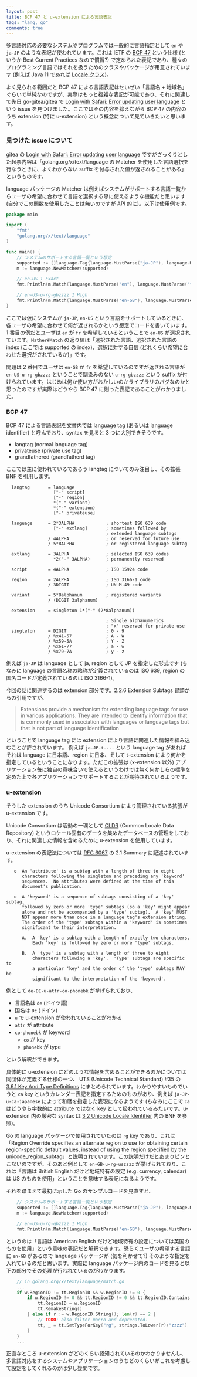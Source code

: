 ```yaml
---
layout: post
title: BCP 47 と u-extension による言語表記
tags: "lang, go"
comments: true
---
```


多言語対応の必要なシステムやプログラムでは一般的に言語指定として `en` や `ja-JP` のような表記が使われています。これは IETF の [BCP 47][3] という仕様 (というか Best Current Practices なので慣習?) で定められた表記であり、種々のプログラミング言語ではそれを扱うためのクラスやパッケージが用意されています (例えば Java 11 であれば [Locale クラス][7])。

よく見られる範囲だと BCP 47 による言語表記はせいぜい「言語名 + 地域名」ぐらいで単純なのですが、実際はもっと複雑な表記が可能であり、それに関連して先日 go-gitea/gitea で [Login with Safari: Error updating user language][1] という issue を見つけました。ここではその内容を抑えながら BCP 47 の内容のうち extension (特に u-extension) という概念について見ていきたいと思います。

### 見つけた issue について

gitea の [Login with Safari: Error updating user language][1] ですがざっくりとした起票内容は「golang.org/x/text/language の Matcher を使用した言語選択を行なうときに、よくわからない suffix を付与された値が返されることがある」というものです。

language パッケージの Matcher は例えばシステムがサポートする言語一覧からユーザの希望に合わせて言語を選択する際に使えるような機能だと思います (自分でこの関数を使用したことは無いのですが API 的に)。以下は使用例です。

```go
package main

import (
	"fmt"
	"golang.org/x/text/language"
)

func main() {
	// システムのサポートする言語一覧という想定
	supported := []language.Tag{language.MustParse("ja-JP"), language.MustParse("en-US")}
	m := language.NewMatcher(supported)

	// en-US 1 Exact
	fmt.Println(m.Match(language.MustParse("en"), language.MustParse("fr")))

	// en-US-u-rg-gbzzzz 1 High
	fmt.Println(m.Match(language.MustParse("en-GB"), language.MustParse("fr")))
}
```

ここでは仮にシステムが `ja-JP`, `en-US` という言語をサポートしているときに、各ユーザの希望に合わせて何が返されるかという想定でコードを書いています。1 番目の例だとユーザは `en` が `fr` を希望しているということで `en-US` が選択されています。`Mather#Match` の返り値は「選択された言語、選択された言語の index (ここでは supported の index)、選択に対する自信 (どれくらい希望に合わせた選択がされているか)」です。

問題は 2 番目でユーザは `en-GB` か `fr` を希望しているのですが返される言語が `en-US-u-rg-gbzzzz` ということで馴染みのない `u-rg-gbzzzz` という suffix が付けられています。はじめは何か使い方がおかしいのかライブラリのバグなのかと思ったのですが実際はどうやら BCP 47 に則った表記であることがわかりました。

### BCP 47

BCP 47 による言語表記を文書内では language tag (あるいは language identifier) と呼んでおり、syntax を見ると 3 つに大別できそうです。

- langtag (normal language tag)
- privateuse (private use tag)
- grandfathered (grandfatherd tag)

ここでは主に使われているであろう langtag についてのみ注目し、その拡張 BNF を引用します。

```
  langtag       = language
                  ["-" script]
                  ["-" region]
                  *("-" variant)
                  *("-" extension)
                  ["-" privateuse]

  language      = 2*3ALPHA            ; shortest ISO 639 code
                  ["-" extlang]       ; sometimes followed by
                                      ; extended language subtags
                / 4ALPHA              ; or reserved for future use
                / 5*8ALPHA            ; or registered language subtag

  extlang       = 3ALPHA              ; selected ISO 639 codes
                  *2("-" 3ALPHA)      ; permanently reserved

  script        = 4ALPHA              ; ISO 15924 code

  region        = 2ALPHA              ; ISO 3166-1 code
                / 3DIGIT              ; UN M.49 code

  variant       = 5*8alphanum         ; registered variants
                / (DIGIT 3alphanum)

  extension     = singleton 1*("-" (2*8alphanum))

                                      ; Single alphanumerics
                                      ; "x" reserved for private use
  singleton     = DIGIT               ; 0 - 9
                / %x41-57             ; A - W
                / %x59-5A             ; Y - Z
                / %x61-77             ; a - w
                / %x79-7A             ; y - z
```

例えば `ja-JP` は language として ja, region として JP を指定した形式です
(ちなみに language の言語名称の略称が定義されているのは ISO 639, region の 国名コードが定義されているのは ISO 3166-1)。

今回の話に関連するのは extension 部分です。2.2.6 Extension Subtags 冒頭からの引用ですが、

> Extensions provide a mechanism for extending language tags for use in
> various applications.  They are intended to identify information that
> is commonly used in association with languages or language tags but
> that is not part of language identification

ということで language tag には extension により言語に関連した情報を組み込むことが許されています。
例えば `ja-JP-t-...` という language tag があればそれは language に日本語、region に日本、そして t-extension により何かを指定しているということになります。ただこの拡張は (x-extension 以外) アプリケーション毎に独自の意味合いで使えるというわけでは無く何かしらの標準を定めた上で各アプリケーションでサポートすることが期待されているようです。

### u-extension

そうした extension のうち Unicode Consortium により管理されている拡張が u-extension です。

Unicode Consortium は活動の一環として [CLDR][5] (Common Locale Data Repository) というロケール固有のデータを集めたデータベースの管理をしており、それに関連した情報を含めるために u-extension を使用しています。

u-extension の表記法については [RFC 6067][4] の 2.1 Summary に記述されています。

```
   o  An 'attribute' is a subtag with a length of three to eight
      characters following the singleton and preceding any 'keyword'
      sequences.  No attributes were defined at the time of this
      document's publication.

   o  A 'keyword' is a sequence of subtags consisting of a 'key' subtag,
      followed by zero or more 'type' subtags (so a 'key' might appear
      alone and not be accompanied by a 'type' subtag).  A 'key' MUST
      NOT appear more than once in a language tag's extension string.
      The order of the 'type' subtags within a 'keyword' is sometimes
      significant to their interpretation.

      A.  A 'key' is a subtag with a length of exactly two characters.
          Each 'key' is followed by zero or more 'type' subtags.

      B.  A 'type' is a subtag with a length of three to eight
          characters following a 'key'.  'Type' subtags are specific to
          a particular 'key' and the order of the 'type' subtags MAY be
          significant to the interpretation of the 'keyword'.
```

例として `de-DE-u-attr-co-phonebk` が挙げられており、

- 言語名は `de` (ドイツ語)
- 国名は `DE` (ドイツ)
- `u` で u-extension が使われていることがわかる
- `attr` が attribute
- `co-phonebk` が keyword
  - `co` が key
  - `phonebk` が type

という解釈ができます。

具体的に u-extension にどのような情報を含めることができるのかについては同団体が定義する仕様の一つ、 UTS (Unicode Technical Standard) #35 の [3.6.1 Key And Type Definitions][6] にまとめられています。わかりやすいものでいうと `ca` key というカレンダー表記を指定するためのものがあり、例えば `ja-JP-u-ca-japanese` によって和暦を指定した表現になるようです (ちなみにここで `ca` はどうやら字数的に attribute ではなく key として扱われているみたいです。u-extension 内の厳密な syntax は [3.2 Unicode Locale Identifier][8] 内の BNF を参照)。

Go の language パッケージで使用されていたのは `rg` key であり、これは「Region Override specifies an alternate region to use for obtaining certain region-specific default values, instead of using the region specified by the unicode\_region\_subtag」と説明されています。この説明だけだとあまりピンとこないのですが、そのあと例として `en-GB-u-rg-uszzzz` が挙げられており、これは「言語は British English だけど地域特有の設定 (e.g. currency, calendar) は US のものを使用」ということを意味する表記になるようです。

それを踏まえて最初に示した Go のサンプルコードを見直すと、

```go
    // システムのサポートする言語一覧という想定
	supported := []language.Tag{language.MustParse("ja-JP"), language.MustParse("en-US")}
	m := language.NewMatcher(supported)

	// en-US-u-rg-gbzzzz 1 High
	fmt.Println(m.Match(language.MustParse("en-GB"), language.MustParse("fr")))
```

というのは「言語は American English だけど地域特有の設定については英国のものを使用」という意味の表記だと解釈できます。恐らくユーザの希望する言語に `en-GB` があるので language パッケージが (気を利かせて?) そのような指定を入れているのだと思います。実際に language パッケージ内のコードを見ると以下の部分でその処理が行われているのがわかります。

```go
	// in golang.org/x/text/language/match.go
	...
	if w.RegionID != tt.RegionID && w.RegionID != 0 {
		if w.RegionID != 0 && tt.RegionID != 0 && tt.RegionID.Contains(w.RegionID) {
			tt.RegionID = w.RegionID
			tt.RemakeString()
		} else if r := w.RegionID.String(); len(r) == 2 {
			// TODO: also filter macro and deprecated.
			tt, _ = tt.SetTypeForKey("rg", strings.ToLower(r)+"zzzz")
		}
	}
	...
```

正直なところ u-extension がどのくらい認知されているのかわかりませんし、多言語対応をするシステムやアプリケーションのうちどのくらいがこれを考慮して設定をしてくれるのかは少し疑問です。

[1]: https://github.com/go-gitea/gitea/issues/14793
[2]: https://github.com/golang/text
[3]: https://www.rfc-editor.org/rfc/bcp/bcp47.txt 
[4]: https://www.ietf.org/rfc/rfc6067.txt
[5]: http://cldr.unicode.org/
[6]: http://unicode.org/reports/tr35/#Key_And_Type_Definitions_
[7]: https://docs.oracle.com/javase/jp/11/docs/api/java.base/java/util/Locale.html
[8]: https://www.unicode.org/reports/tr35/#Unicode_locale_identifier
